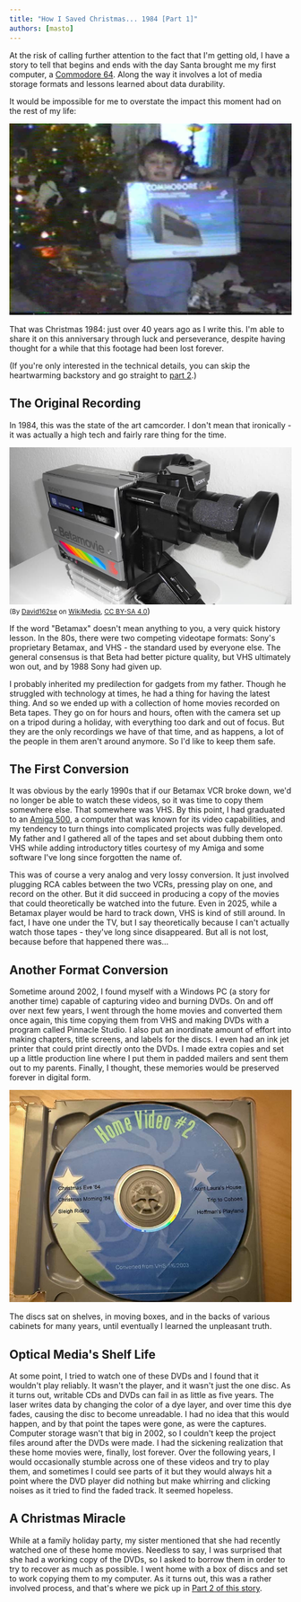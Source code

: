 ```yaml
---
title: "How I Saved Christmas... 1984 [Part 1]"
authors: [masto]
---
```


At the risk of calling further attention to the fact that I'm getting old, I
have a story to tell that begins and ends with the day Santa brought me my first
computer, a [Commodore 64](https://en.wikipedia.org/wiki/Commodore_64). Along
the way it involves a lot of media storage formats and lessons learned about
data durability.

<!-- truncate -->

It would be impossible for me to overstate the impact this moment had on the
rest of my life:

![A smiling nine year old boy in front of a Christmas tree holding a Commodore 64 box](a_computer.jpg)

That was Christmas 1984: just over 40 years ago as I write this. I'm able to
share it on this anniversary through luck and perseverance, despite having
thought for a while that this footage had been lost forever.

(If you're only interested in the technical details, you can skip the
heartwarming backstory and go straight to [part 2](./part2.md).)

## The Original Recording

In 1984, this was the state of the art camcorder. I don't mean that ironically -
it was actually a high tech and fairly rare thing for the time.

![Sony Betamovie camcorder](betamovie_wikipedia.jpg) <small>(By <a
href="https://commons.wikimedia.org/wiki/User:David162se">David162se</a> on <a
href="https://commons.wikimedia.org/wiki/File:Sony_Betamovie_BMC-100P_2nd_view_(retouched_filtered).jpg">WikiMedia</a>,
<a href="https://creativecommons.org/licenses/by-sa/4.0/legalcode" rel="license">CC
BY-SA 4.0</a></small>)

If the word "Betamax" doesn't mean anything to you, a very quick history lesson.
In the 80s, there were two competing videotape formats: Sony's proprietary
Betamax, and VHS - the standard used by everyone else. The general consensus is
that Beta had better picture quality, but VHS ultimately won out, and by 1988
Sony had given up.

I probably inherited my predilection for gadgets from my father. Though he
struggled with technology at times, he had a thing for having the latest thing.
And so we ended up with a collection of home movies recorded on Beta tapes. They
go on for hours and hours, often with the camera set up on a tripod during a
holiday, with everything too dark and out of focus. But they are the only
recordings we have of that time, and as happens, a lot of the people in them
aren't around anymore. So I'd like to keep them safe.

## The First Conversion

It was obvious by the early 1990s that if our Betamax VCR broke down, we'd no
longer be able to watch these videos, so it was time to copy them somewhere
else. That somewhere was VHS. By this point, I had graduated to an
[Amiga 500](https://en.wikipedia.org/wiki/Amiga_500), a computer that was known
for its video capabilities, and my tendency to turn things into complicated
projects was fully developed. My father and I gathered all of the tapes and set
about dubbing them onto VHS while adding introductory titles courtesy of my
Amiga and some software I've long since forgotten the name of.

This was of course a very analog and very lossy conversion. It just involved
plugging RCA cables between the two VCRs, pressing play on one, and record on
the other. But it did succeed in producing a copy of the movies that could
theoretically be watched into the future. Even in 2025, while a Betamax player
would be hard to track down, VHS is kind of still around. In fact, I have one
under the TV, but I say theoretically because I can't actually watch those
tapes - they've long since disappeared. But all is not lost, because before that
happened there was...

## Another Format Conversion

Sometime around 2002, I found myself with a Windows PC (a story for another
time) capable of capturing video and burning DVDs. On and off over next few
years, I went through the home movies and converted them once again, this time
copying them from VHS and making DVDs with a program called Pinnacle Studio. I
also put an inordinate amount of effort into making chapters, title screens, and
labels for the discs. I even had an ink jet printer that could print directly
onto the DVDs. I made extra copies and set up a little production line where I
put them in padded mailers and sent them out to my parents. Finally, I thought,
these memories would be preserved forever in digital form.

![A homemade DVD labeled Home Video #2 and listing various Christmas videos](xmas_dvd.jpg)

The discs sat on shelves, in moving boxes, and in the backs of various cabinets
for many years, until eventually I learned the unpleasant truth.

## Optical Media's Shelf Life

At some point, I tried to watch one of these DVDs and I found that it wouldn't
play reliably. It wasn't the player, and it wasn't just the one disc. As it
turns out, writable CDs and DVDs can fail in as little as five years. The laser
writes data by changing the color of a dye layer, and over time this dye fades,
causing the disc to become unreadable. I had no idea that this would happen, and
by that point the tapes were gone, as were the captures. Computer storage wasn't
that big in 2002, so I couldn't keep the project files around after the DVDs
were made. I had the sickening realization that these home movies were, finally,
lost forever. Over the following years, I would occasionally stumble across one
of these videos and try to play them, and sometimes I could see parts of it but
they would always hit a point where the DVD player did nothing but make whirring
and clicking noises as it tried to find the faded track. It seemed hopeless.

## A Christmas Miracle

While at a family holiday party, my sister mentioned that she had recently
watched one of these home movies. Needless to say, I was surprised that she had
a working copy of the DVDs, so I asked to borrow them in order to try to recover
as much as possible. I went home with a box of discs and set to work copying
them to my computer. As it turns out, this was a rather involved process, and
that's where we pick up in [Part 2 of this story](./part2.md).

